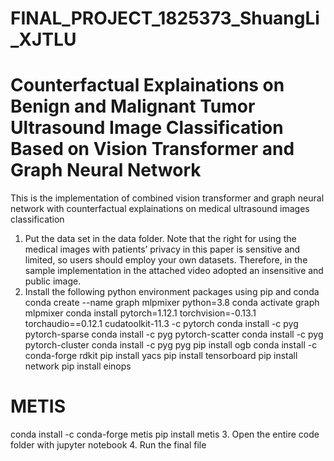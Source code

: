 # FINAL_PROJECT_1825373_ShuangLi_XJTLU
# Counterfactual Explainations on Benign and Malignant Tumor Ultrasound Image Classification Based on Vision Transformer and Graph Neural Network
This is the implementation of combined vision transformer and graph neural network with counterfactual explainations on medical ultrasound images classification

1.	Put the data set in the data folder.
Note that the right for using the medical images with patients’ privacy in this paper is sensitive and limited, so users should employ your own datasets. Therefore, in the sample implementation in the attached video adopted an insensitive and public image.
2.	Install the following python environment packages using pip and conda 
conda create --name graph mlpmixer python=3.8
conda activate graph mlpmixer
conda install pytorch=1.12.1 torchvision=-0.13.1 torchaudio==0.12.1 cudatoolkit-11.3 -c pytorch
conda install -c pyg pytorch-sparse
conda install -c pyg pytorch-scatter
conda install -c pyg pytorch-cluster
conda install -c pyg pyg
pip install ogb
conda install -c conda-forge rdkit
pip install  yacs
pip install tensorboard
pip install network
pip install einops
# METIS
conda install -c conda-forge metis
pip install metis
3.	Open the entire code folder with jupyter notebook
4.	Run the final file


